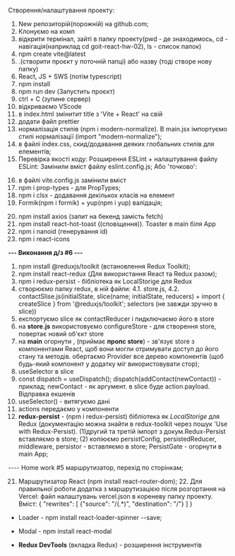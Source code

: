 Створення/налаштування проекту:

1. New репозиторій(порожній) на github.com;
2. Клонуємо на комп
3. відкрити термінал, зайті в папку проекту(pwd - де знаходимось, cd -
   навігація(наприклад cd goit-react-hw-02), ls - список папок)
4. npm create vite@latest
5. .(створити проєкт у поточній папці) або назву (тоді створе нову папку)
6. React, JS + SWS (потім typescript)
7. npm install
8. npm run dev (Запустить проєкт)
9. ctrl + С (зупине сервер)
10. відкриваємо VScode
11. в index.html змінитит title з 'Vite + React' на свій
12. додати файл prettier
13. нормалізація стилів (npm i modern-normalize). В main.jsx імпортуємо стилі
    нормалізації (import "modern-normalize");
14. в файлі index.css, скид/додавання деяких глобальних стилів для елементів;
15. Перевірка якості коду: Розширення ESLint + налаштування файлу ESLint: Замінили вміст файлу eslint.config.js; Або 'точково':
<!-- rules: {
...
"react/prop-types": 0,
...
} -->
16. в файлі vite.config.js замінили вміст
17. npm i prop-types - для PropTypes;
18. npm i clsx - додавання декількох класів на елемент
19. Formik(npm i formik) + yup(npm i yup) валідація;
<!--  -->
20. npm install axios (запит на бекенд замість fetch)
21. npm install react-hot-toast ((сповіщення)). Toaster в main біля App
22. npm i nanoid (генерування id)
23. npm i react-icons

**--- Виконання д/з #6 ---**

1. npm install @reduxjs/toolkit (встановлення Redux Toolkit);
2. npm install react-redux (Для використання React та Redux разом);
3. npm i redux-persist - бібліотека як LocalStorige для Redux
4. створюємо папку redux, в ній файли:
   4.1. store.js,
   4.2. contactSlise.js(initialState, slice(name; initialState,
   reducers) + import { createSlice } from '@reduxjs/toolkit'; selectors (не завжди зручно в slice))
5. експортуємо slice як contactReducer і пидключаємо його в store
6. на **store.js** використовуємо configureStore - для створення store, повертає новий
   об'єкт store
7. на **main** огорнути <Provider store={store}>, (приймає **пропс store**) - зв'язує store з компонентами React, щоб вони могли отримувати доступ до його стану та методів. обертаємо Provider все дерево компонентів (щоб будь-який компонент у додатку міг використовувати стор);
8. useSelector в slice
9. const dispatch = useDispatch(); dispatch(addContact(newContact)) - приклад; newContact - як аргумент. в slice буде action.payload. Відправка екшенів
10. useSelector() - витягуємо дані
11. actions передаємо у компоненти
12. **redux-persist** - (npm i redux-persist) бібліотека як _LocalStorige_
    для Redux (документацію можна знайти в redux-toolkit через пошук 'Use with
    Redux-Persist). (1)другий та третій імпорт з докум.Redux-Persist вставляємо в
    store; (2) копіюємо persistConfig, persistedReducer, middleware, persistor -
    вставляємо в store; PersistGate - огорнути в main App;

---- Home work #5 маршрутизатор, перехід по сторінкам;

21. Маршрутизатор React (npm install react-router-dom); 22. Для правильної роботи додатка з маршрутизацією після розгортання на Vercel: файл налаштувань vercel.json в кореневу папку проекту. Вміст:
    {
    "rewrites": [
    {"source": "/(.*)", "destination": "/"}
    ]
    }

   <!--  ------>

- Loader - npm install react-loader-spinner --save;
- Modal - npm install react-modal

- **Redux DevTools** (вкладка Redux) - розширення інструментів

